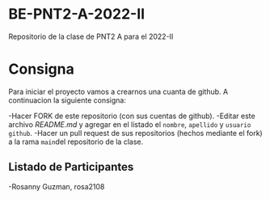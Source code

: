 # BE-PNT2-A-2022-II
Repositorio de la clase de PNT2 A para el 2022-II

# Consigna
Para iniciar el proyecto vamos a crearnos una cuanta de github. A continuacion la siguiente consigna:

-Hacer FORK de este repositorio (con sus cuentas de github).
-Editar este archivo *README.md* y agregar en el listado el `nombre`, `apellido` y `usuario github`. 
-Hacer un pull request de sus repositorios (hechos mediante el fork) a la rama `main`del repositorio de la clase.

## Listado de Participantes

-Rosanny Guzman, rosa2108